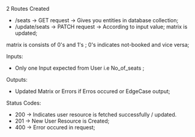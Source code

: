 2 Routes Created

- /seats -> GET request -> Gives you entities in database collection;
- /update/seats -> PATCH request -> According to input value; matrix is updated;

matrix is consists of 0's and 1's ; 0's indicates not-booked and vice versa;

Inputs:
- Only one Input expected from User i.e No_of_seats ;

Outputs:
- Updated Matrix or Errors if Erros occured or EdgeCase output;

Status Codes:

- 200 -> Indicates user resource is fetched successfully / updated.
- 201 -> New User Resource is Created;
- 400 -> Error occured in request;




